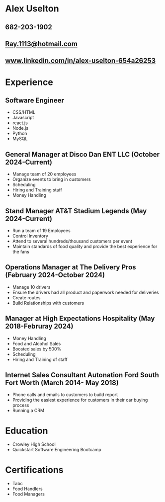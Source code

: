 # Alex Uselton
## 682-203-1902
## Ray.1113@hotmail.com
## www.linkedin.com/in/alex-uselton-654a26253
# Experience
## Software Engineer 
- CSS/HTML
- Javascript
- react.js
- Node.js
- Python
- MySQL
## General Manager at Disco Dan ENT LLC (October 2024-Current)
- Manage team of 20 employees
- Organize events to bring in customers
- Scheduling
- Hiring and Training staff
- Money Handling
## Stand Manager AT&T Stadium Legends (May 2024-Current)
- Run a team of 19 Employees
- Control Inventory
- Attend to several hundreds/thousand customers per event
- Maintain standards of food quality and provide the best experience for the fans
## Operations Manager at The Delivery Pros (February 2024-October 2024)
- Manage 10 drivers
- Ensure the drivers had all product and paperwork needed for deliveries
- Create routes
- Build Relationships with customers
## Manager at High Expectations Hospitality (May 2018-Februray 2024)
- Money Handling
- Food and Alcohol Sales
- Boosted sales by 500%
- Scheduling
- Hiring and Training of staff
## Internet Sales Consultant Autonation Ford South Fort Worth (March 2014- May 2018)
- Phone calls and emails to customers to build report
- Providing the easiest experience for customers in their car buying process
- Running a CRM
# Education
- Crowley High School
- Quickstart Software Engineering Bootcamp
# Certifications
- Tabc
- Food Handlers
- Food Managers




